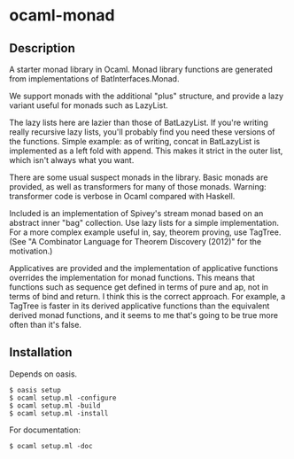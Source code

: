 ocaml-monad
===========

Description
-----------

A starter monad library in Ocaml. Monad library functions are generated from implementations of BatInterfaces.Monad.

We support monads with the additional "plus" structure, and provide a lazy variant useful for monads such as LazyList. 

The lazy lists here are lazier than those of BatLazyList. If you're writing really recursive lazy lists, you'll probably find you need these versions of the functions. Simple example: as of writing, concat in BatLazyList is implemented as a left fold with append. This makes it strict in the outer list, which isn't always what you want.

There are some usual suspect monads in the library. Basic monads are provided, as well as transformers for many of those monads. Warning: transformer code is verbose in Ocaml compared with Haskell.

Included is an implementation of Spivey's stream monad based on an abstract inner "bag" collection. Use lazy lists for a simple implementation. For a more complex example useful in, say, theorem proving, use TagTree. (See "A Combinator Language for Theorem Discovery (2012)" for the motivation.)

Applicatives are provided and the implementation of applicative functions overrides the implementation for monad functions. This means that functions such as sequence get defined in terms of pure and ap, not in terms of bind and return. I think this is the correct approach. For example, a TagTree is faster in its derived applicative functions than the equivalent derived monad functions, and it seems to me that's going to be true more often than it's false.

Installation
------------

Depends on oasis.

    $ oasis setup
    $ ocaml setup.ml -configure
    $ ocaml setup.ml -build
    $ ocaml setup.ml -install

For documentation:

    $ ocaml setup.ml -doc

